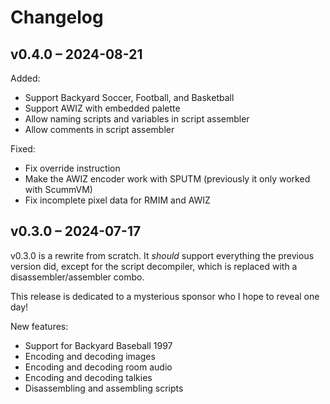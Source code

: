 # Changelog

## v0.4.0 – 2024-08-21

Added:

- Support Backyard Soccer, Football, and Basketball
- Support AWIZ with embedded palette
- Allow naming scripts and variables in script assembler
- Allow comments in script assembler

Fixed:

- Fix override instruction
- Make the AWIZ encoder work with SPUTM (previously it only worked with ScummVM)
- Fix incomplete pixel data for RMIM and AWIZ

## v0.3.0 – 2024-07-17

v0.3.0 is a rewrite from scratch. It _should_ support everything the previous version did, except for the script decompiler, which is replaced with a disassembler/assembler combo.

This release is dedicated to a mysterious sponsor who I hope to reveal one day!

New features:

- Support for Backyard Baseball 1997
- Encoding and decoding images
- Encoding and decoding room audio
- Encoding and decoding talkies
- Disassembling and assembling scripts
